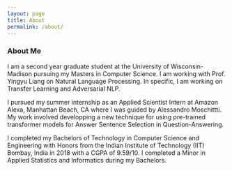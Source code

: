 ```yaml
---
layout: page
title: About
permalink: /about/
---
```

### About Me

I am a second year graduate student at the University of Wisconsin-Madison pursuing my Masters in Computer Science. I am working with Prof. Yingyu Liang on Natural Language Processing. In specific, I am working on Transfer Learning and Adversarial NLP.

I pursued my summer internship as an Applied Scientist Intern at Amazon Alexa, Manhattan Beach, CA where I was guided by Alessandro Moschittti. My work involved developping a new technique for using pre-trained transformer models for Answer Sentence Selection in Question-Answering.

I completed my Bachelors of Technology in Computer Science and Engineering with Honors from the Indian Institute of Technology (IIT) Bombay, India in 2018 with a CGPA of 9.59/10. I completed a Minor in Applied Statistics and Informatics during my Bachelors.
